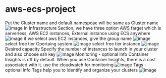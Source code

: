 # aws-ecs-project
Put the Cluster name and default namespcae will be same as Cluster name
![image](https://github.com/iam-harendra/aws-ecs-project/assets/96298529/ce0c0f01-588f-4e14-ab09-ce0bc5f2ba48)
In Infrastructure Section, we have three option
AWS farget which is serverless,
AWS EC2 instances,
External instance using ECS anywhere
![image](https://github.com/iam-harendra/aws-ecs-project/assets/96298529/7660daf2-66db-4242-a8ea-535adfa51b27)
if we select aws EC2 instances, give the group name
![image](https://github.com/iam-harendra/aws-ecs-project/assets/96298529/46f6b951-96e0-47c5-b23c-b1512a9bac5c)
select free tier Opertaing system
![image](https://github.com/iam-harendra/aws-ecs-project/assets/96298529/2dffe544-9215-4180-9783-39b0d36564fc)
select free tier instance
![image](https://github.com/iam-harendra/aws-ecs-project/assets/96298529/f30e79b9-e763-447f-9339-e38a932336d3)
Desired capacity
Specify the number of instances to launch in your cluster and also choose ssh key
![image](https://github.com/iam-harendra/aws-ecs-project/assets/96298529/7f8d3411-c651-41db-bac6-fea393c8e6b5)
Monitoring - optional
Info
Container Insights is off by default. When you use Container Insights, there is a cost associated with it.
use the cloudwatch for monitoring
![image](https://github.com/iam-harendra/aws-ecs-project/assets/96298529/38c17be0-c21d-4b1d-9ee5-a28466126ae9)
Tags - optional
 Info
Tags help you to identify and organize your clusters
![image](https://github.com/iam-harendra/aws-ecs-project/assets/96298529/1bb66653-b661-4b70-8ee0-fbedb0cc62e1)





